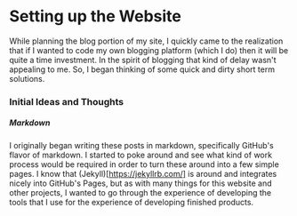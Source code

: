 # Setting up the Website

While planning the blog portion of my site, I quickly came to the realization that if I wanted to code my own blogging platform (which I do) then it will be quite a time investment. In the spirit of blogging that kind of delay wasn't appealing to me. So, I began thinking of some quick and dirty short term solutions. 

### Initial Ideas and Thoughts

##### Markdown

I originally began writing these posts in markdown, specifically GitHub's flavor of markdown. I started to poke around and see what kind of work process would be required in order to turn these around into a few simple pages. I know that (Jekyll)[https://jekyllrb.com/] is around and integrates nicely into GitHub's Pages, but as with many things for this website and other projects, I wanted to go through the experience of developing the tools that I use for the experience of developing finished products. 

